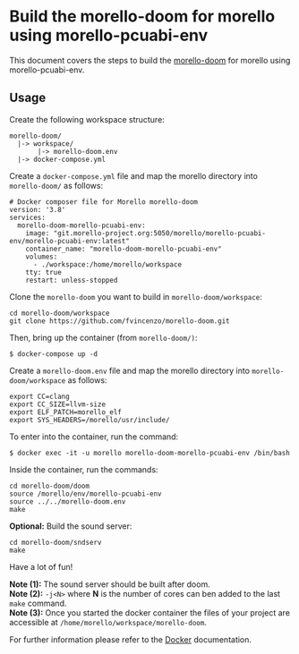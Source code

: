 # Build the morello-doom for morello using morello-pcuabi-env

This document covers the steps to build the [morello-doom](https://github.com/fvincenzo/morello-doom) for morello using morello-pcuabi-env.

## Usage

Create the following workspace structure:

```
morello-doom/
  |-> workspace/
       |-> morello-doom.env
  |-> docker-compose.yml
```

Create a `docker-compose.yml` file and map the morello directory into `morello-doom/` as follows:

```
# Docker composer file for Morello morello-doom
version: '3.8'
services:
  morello-doom-morello-pcuabi-env:
    image: "git.morello-project.org:5050/morello/morello-pcuabi-env/morello-pcuabi-env:latest"
    container_name: "morello-doom-morello-pcuabi-env"
    volumes:
      - ./workspace:/home/morello/workspace
    tty: true
    restart: unless-stopped
```

Clone the `morello-doom` you want to build in `morello-doom/workspace`:
```
cd morello-doom/workspace
git clone https://github.com/fvincenzo/morello-doom.git
```

Then, bring up the container (from `morello-doom/)`:
```
$ docker-compose up -d
```

Create a `morello-doom.env` file and map the morello directory into `morello-doom/workspace` as follows:

```
export CC=clang
export CC_SIZE=llvm-size
export ELF_PATCH=morello_elf
export SYS_HEADERS=/morello/usr/include/
```

To enter into the container, run the command:

```
$ docker exec -it -u morello morello-doom-morello-pcuabi-env /bin/bash
```

Inside the container, run the commands:
```
cd morello-doom/doom
source /morello/env/morello-pcuabi-env
source ../../morello-doom.env
make
```

**Optional:** Build the sound server:

```
cd morello-doom/sndserv
make
```

Have a lot of fun!

**Note (1):** The sound server should be built after doom.  
**Note (2):** `-j<N>` where **N** is the number of cores can ben added to the last `make` command.  
**Note (3):** Once you started the docker container the files of your project are accessible at `/home/morello/workspace/morello-doom`.

For further information please refer to the [Docker](https://docs.docker.com/) documentation.
